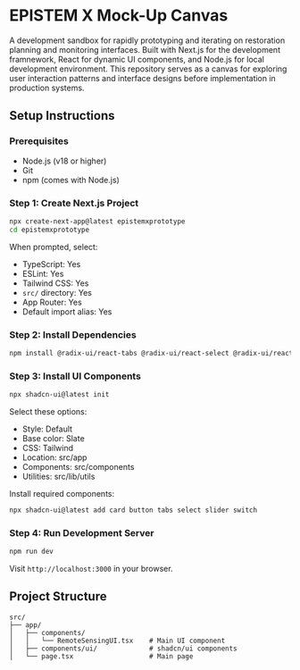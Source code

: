 # EPISTEM X Mock-Up Canvas

A development sandbox for rapidly prototyping and iterating on restoration planning and monitoring interfaces. Built with Next.js for the development framnework, React for dynamic UI components, and Node.js for local development environment. This repository serves as a canvas for exploring user interaction patterns and interface designs before implementation in production systems.

## Setup Instructions

### Prerequisites
- Node.js (v18 or higher)
- Git
- npm (comes with Node.js)

### Step 1: Create Next.js Project
```bash
npx create-next-app@latest epistemxprototype
cd epistemxprototype
```

When prompted, select:
- TypeScript: Yes
- ESLint: Yes
- Tailwind CSS: Yes
- `src/` directory: Yes
- App Router: Yes
- Default import alias: Yes

### Step 2: Install Dependencies
```bash
npm install @radix-ui/react-tabs @radix-ui/react-select @radix-ui/react-slider @radix-ui/react-switch lucide-react recharts
```

### Step 3: Install UI Components
```bash
npx shadcn-ui@latest init
```

Select these options:
- Style: Default
- Base color: Slate
- CSS: Tailwind
- Location: src/app
- Components: src/components
- Utilities: src/lib/utils

Install required components:
```bash
npx shadcn-ui@latest add card button tabs select slider switch
```

### Step 4: Run Development Server
```bash
npm run dev
```

Visit `http://localhost:3000` in your browser.

## Project Structure
```
src/
├── app/
│   ├── components/
│   │   └── RemoteSensingUI.tsx    # Main UI component
│   ├── components/ui/             # shadcn/ui components
│   └── page.tsx                   # Main page
```
